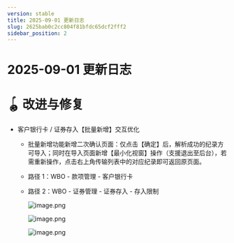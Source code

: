```yaml
---
version: stable
title: 2025-09-01 更新日志
slug: 2625bab0c2cc804f81bfdc65dcf2fff2
sidebar_position: 2
---
```



# 2025-09-01 更新日志


# 🪀 改进与修复

- 客户银行卡 / 证券存入【批量新增】交互优化
    - 批量新增功能新增二次确认页面：仅点击【确定】后，解析成功的纪录方可导入；同时在导入页面新增【最小化视窗】操作（支援退出至后台），若需重新操作，点击右上角传输列表中的对应纪录即可返回原页面。
    - 路径 1：WBO - 款项管理 - 客户银行卡
    - 路径 2：WBO - 证券管理 - 证券存入 - 存入限制

        ![image.png](/assets/ae94cae0db87508d00f890e1cf7df451.png)


        ![image.png](/assets/c7dff3866a0ad9a81d41c6732db4a95a.png)


        ![image.png](/assets/e0ee4f6701ec86b60645c682e632d845.png)

